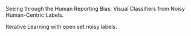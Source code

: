 Seeing through the Human Reporting Bias: Visual Classifiers from Noisy Human-Centric Labels.

Iterative Learning with open set noisy labels.
